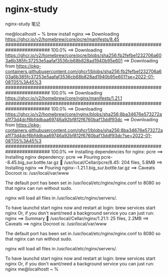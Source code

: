 # nginx-study
nginx-study 笔记

me@localhostt ~ % brew install nginx
==> Downloading https://ghcr.io/v2/homebrew/core/pcre/manifests/8.45
######################################################################## 100.0%
==> Downloading https://ghcr.io/v2/homebrew/core/pcre/blobs/sha256:fb2fefbe1232706a603a6b385fc37253e5aafaf3536cb68b828ad1940b95e601
==> Downloading from https://pkg-containers.githubusercontent.com/ghcr1/blobs/sha256:fb2fefbe1232706a603a6b385fc37253e5aafaf3536cb68b828ad1940b95e601?se=2022-01-08T05%3A45%3
######################################################################## 100.0%
==> Downloading https://ghcr.io/v2/homebrew/core/nginx/manifests/1.21.1
######################################################################## 100.0%
==> Downloading https://ghcr.io/v2/homebrew/core/nginx/blobs/sha256:8ba34676e573272aa1f73d4dcf6bfddbaa69746a92bf812f6760baf13ddf93dc
==> Downloading from https://pkg-containers.githubusercontent.com/ghcr1/blobs/sha256:8ba34676e573272aa1f73d4dcf6bfddbaa69746a92bf812f6760baf13ddf93dc?se=2022-01-08T05%3A45%3
######################################################################## 100.0%
==> Installing dependencies for nginx: pcre
==> Installing nginx dependency: pcre
==> Pouring pcre--8.45.big_sur.bottle.tar.gz
🍺  /usr/local/Cellar/pcre/8.45: 204 files, 5.8MB
==> Installing nginx
==> Pouring nginx--1.21.1.big_sur.bottle.tar.gz
==> Caveats
Docroot is: /usr/local/var/www

The default port has been set in /usr/local/etc/nginx/nginx.conf to 8080 so that
nginx can run without sudo.

nginx will load all files in /usr/local/etc/nginx/servers/.

To have launchd start nginx now and restart at login:
brew services start nginx
Or, if you don't want/need a background service you can just run:
nginx
==> Summary
🍺  /usr/local/Cellar/nginx/1.21.1: 25 files, 2.2MB
==> Caveats
==> nginx
Docroot is: /usr/local/var/www

The default port has been set in /usr/local/etc/nginx/nginx.conf to 8080 so that
nginx can run without sudo.

nginx will load all files in /usr/local/etc/nginx/servers/.

To have launchd start nginx now and restart at login:
brew services start nginx
Or, if you don't want/need a background service you can just run:
nginx
me@localhostt ~ %
